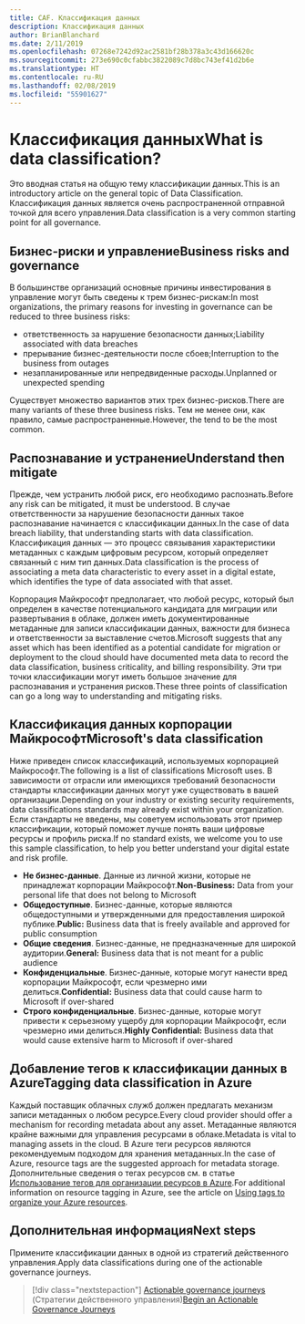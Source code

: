 ```yaml
---
title: CAF. Классификация данных
description: Классификация данных
author: BrianBlanchard
ms.date: 2/11/2019
ms.openlocfilehash: 07268e7242d92ac2581bf28b378a3c43d166620c
ms.sourcegitcommit: 273e690c0cfabbc3822089c7d8bc743ef41d2b6e
ms.translationtype: HT
ms.contentlocale: ru-RU
ms.lasthandoff: 02/08/2019
ms.locfileid: "55901627"
---
```

<!-- markdownlint-disable MD026 -->

# <a name="what-is-data-classification"></a><span data-ttu-id="dd17c-103">Классификация данных</span><span class="sxs-lookup"><span data-stu-id="dd17c-103">What is data classification?</span></span>

<span data-ttu-id="dd17c-104">Это вводная статья на общую тему классификации данных.</span><span class="sxs-lookup"><span data-stu-id="dd17c-104">This is an introductory article on the general topic of Data Classification.</span></span> <span data-ttu-id="dd17c-105">Классификация данных является очень распространенной отправной точкой для всего управления.</span><span class="sxs-lookup"><span data-stu-id="dd17c-105">Data classification is a very common starting point for all governance.</span></span>

## <a name="business-risks-and-governance"></a><span data-ttu-id="dd17c-106">Бизнес-риски и управление</span><span class="sxs-lookup"><span data-stu-id="dd17c-106">Business risks and governance</span></span>

<span data-ttu-id="dd17c-107">В большинстве организаций основные причины инвестирования в управление могут быть сведены к трем бизнес-рискам:</span><span class="sxs-lookup"><span data-stu-id="dd17c-107">In most organizations, the primary reasons for investing in governance can be reduced to three business risks:</span></span>

* <span data-ttu-id="dd17c-108">ответственность за нарушение безопасности данных;</span><span class="sxs-lookup"><span data-stu-id="dd17c-108">Liability associated with data breaches</span></span>
* <span data-ttu-id="dd17c-109">прерывание бизнес-деятельности после сбоев;</span><span class="sxs-lookup"><span data-stu-id="dd17c-109">Interruption to the business from outages</span></span>
* <span data-ttu-id="dd17c-110">незапланированные или непредвиденные расходы.</span><span class="sxs-lookup"><span data-stu-id="dd17c-110">Unplanned or unexpected spending</span></span>

<span data-ttu-id="dd17c-111">Существует множество вариантов этих трех бизнес-рисков.</span><span class="sxs-lookup"><span data-stu-id="dd17c-111">There are many variants of these three business risks.</span></span> <span data-ttu-id="dd17c-112">Тем не менее они, как правило, самые распространенные.</span><span class="sxs-lookup"><span data-stu-id="dd17c-112">However, the tend to be the most common.</span></span>

## <a name="understand-then-mitigate"></a><span data-ttu-id="dd17c-113">Распознавание и устранение</span><span class="sxs-lookup"><span data-stu-id="dd17c-113">Understand then mitigate</span></span>

<span data-ttu-id="dd17c-114">Прежде, чем устранить любой риск, его необходимо распознать.</span><span class="sxs-lookup"><span data-stu-id="dd17c-114">Before any risk can be mitigated, it must be understood.</span></span> <span data-ttu-id="dd17c-115">В случае ответственности за нарушение безопасности данных такое распознавание начинается с классификации данных.</span><span class="sxs-lookup"><span data-stu-id="dd17c-115">In the case of data breach liability, that understanding starts with data classification.</span></span> <span data-ttu-id="dd17c-116">Классификация данных — это процесс связывания характеристики метаданных с каждым цифровым ресурсом, который определяет связанный с ним тип данных.</span><span class="sxs-lookup"><span data-stu-id="dd17c-116">Data classification is the process of associating a meta data characteristic to every asset in a digital estate, which identifies the type of data associated with that asset.</span></span>

<span data-ttu-id="dd17c-117">Корпорация Майкрософт предполагает, что любой ресурс, который был определен в качестве потенциального кандидата для миграции или развертывания в облаке, должен иметь документированные метаданные для записи классификации данных, важности для бизнеса и ответственности за выставление счетов.</span><span class="sxs-lookup"><span data-stu-id="dd17c-117">Microsoft suggests that any asset which has been identified as a potential candidate for migration or deployment to the cloud should have documented meta data to record the data classification, business criticality, and billing responsibility.</span></span> <span data-ttu-id="dd17c-118">Эти три точки классификации могут иметь большое значение для распознавания и устранения рисков.</span><span class="sxs-lookup"><span data-stu-id="dd17c-118">These three points of classification can go a long way to understanding and mitigating risks.</span></span>

## <a name="microsofts-data-classification"></a><span data-ttu-id="dd17c-119">Классификация данных корпорации Майкрософт</span><span class="sxs-lookup"><span data-stu-id="dd17c-119">Microsoft's data classification</span></span>

<span data-ttu-id="dd17c-120">Ниже приведен список классификаций, используемых корпорацией Майкрософт.</span><span class="sxs-lookup"><span data-stu-id="dd17c-120">The following is a list of classifications Microsoft uses.</span></span> <span data-ttu-id="dd17c-121">В зависимости от отрасли или имеющихся требований безопасности стандарты классификации данных могут уже существовать в вашей организации.</span><span class="sxs-lookup"><span data-stu-id="dd17c-121">Depending on your industry or existing security requirements, data classifications standards may already exist within your organization.</span></span> <span data-ttu-id="dd17c-122">Если стандарты не введены, мы советуем использовать этот пример классификации, который поможет лучше понять ваши цифровые ресурсы и профиль риска.</span><span class="sxs-lookup"><span data-stu-id="dd17c-122">If no standard exists, we welcome you to use this sample classification, to help you better understand your digital estate and risk profile.</span></span>  

* <span data-ttu-id="dd17c-123">**Не бизнес-данные**. Данные из личной жизни, которые не принадлежат корпорации Майкрософт.</span><span class="sxs-lookup"><span data-stu-id="dd17c-123">**Non-Business:** Data from your personal life that does not belong to Microsoft</span></span>
* <span data-ttu-id="dd17c-124">**Общедоступные**. Бизнес-данные, которые являются общедоступными и утвержденными для предоставления широкой публике.</span><span class="sxs-lookup"><span data-stu-id="dd17c-124">**Public:** Business data that is freely available and approved for public consumption</span></span>
* <span data-ttu-id="dd17c-125">**Общие сведения**. Бизнес-данные, не предназначенные для широкой аудитории.</span><span class="sxs-lookup"><span data-stu-id="dd17c-125">**General:** Business data that is not meant for a public audience</span></span>
* <span data-ttu-id="dd17c-126">**Конфиденциальные**. Бизнес-данные, которые могут нанести вред корпорации Майкрософт, если чрезмерно ими делиться.</span><span class="sxs-lookup"><span data-stu-id="dd17c-126">**Confidential:** Business data that could cause harm to Microsoft if over-shared</span></span>
* <span data-ttu-id="dd17c-127">**Строго конфиденциальные**. Бизнес-данные, которые могут привести к серьезному ущербу для корпорации Майкрософт, если чрезмерно ими делиться.</span><span class="sxs-lookup"><span data-stu-id="dd17c-127">**Highly Confidential:** Business data that would cause extensive harm to Microsoft if over-shared</span></span>

## <a name="tagging-data-classification-in-azure"></a><span data-ttu-id="dd17c-128">Добавление тегов к классификации данных в Azure</span><span class="sxs-lookup"><span data-stu-id="dd17c-128">Tagging data classification in Azure</span></span>

<span data-ttu-id="dd17c-129">Каждый поставщик облачных служб должен предлагать механизм записи метаданных о любом ресурсе.</span><span class="sxs-lookup"><span data-stu-id="dd17c-129">Every cloud provider should offer a mechanism for recording metadata about any asset.</span></span> <span data-ttu-id="dd17c-130">Метаданные являются крайне важными для управления ресурсами в облаке.</span><span class="sxs-lookup"><span data-stu-id="dd17c-130">Metadata is vital to managing assets in the cloud.</span></span> <span data-ttu-id="dd17c-131">В Azure теги ресурсов являются рекомендуемым подходом для хранения метаданных.</span><span class="sxs-lookup"><span data-stu-id="dd17c-131">In the case of Azure, resource tags are the suggested approach for metadata storage.</span></span> <span data-ttu-id="dd17c-132">Дополнительные сведения о тегах ресурсов см. в статье [Использование тегов для организации ресурсов в Azure](/azure/azure-resource-manager/resource-group-using-tags).</span><span class="sxs-lookup"><span data-stu-id="dd17c-132">For additional information on resource tagging in Azure, see the article on [Using tags to organize your Azure resources](/azure/azure-resource-manager/resource-group-using-tags).</span></span>

## <a name="next-steps"></a><span data-ttu-id="dd17c-133">Дополнительная информация</span><span class="sxs-lookup"><span data-stu-id="dd17c-133">Next steps</span></span>

<span data-ttu-id="dd17c-134">Примените классификации данных в одной из стратегий действенного управления.</span><span class="sxs-lookup"><span data-stu-id="dd17c-134">Apply data classifications during one of the actionable governance journeys.</span></span>

> [!div class="nextstepaction"]
> <span data-ttu-id="dd17c-135">[Actionable governance journeys](../journeys/overview.md) (Стратегии действенного управления)</span><span class="sxs-lookup"><span data-stu-id="dd17c-135">[Begin an Actionable Governance Journeys](../journeys/overview.md)</span></span>
